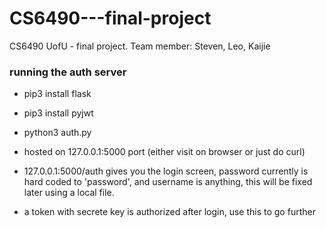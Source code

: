 # CS6490---final-project
CS6490 UofU - final project. Team member: Steven, Leo, Kaijie

### running the auth server
- pip3 install flask
- pip3 install pyjwt
- python3 auth.py 
- hosted on 127.0.0.1:5000 port (either visit on browser or just do curl)

- 127.0.0.1:5000/auth gives you the login screen, password currently is hard coded to 'password', and username is anything, 
  this will be fixed later using a local file.
- a token with secrete key is authorized after login, use this to go further